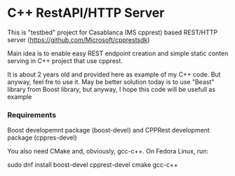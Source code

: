 # C++ RestAPI/HTTP Server

This is "testbed" project for Casablanca (MS cpprest)
based REST/HTTP  server (https://github.com/Microsoft/cpprestsdk)

Main idea is to enable easy REST endpoint creation and simple static conten
serving in C++ project that use cpprest.

It is about 2 years old and provided here as example of my C++ code. But anyway, feel fre to use it.
May be better solution today is to use "Beast" library from Boost library, but anyway, I hope this code will be usefull
as example

### Requirements

Boost developemnt package (boost-devel) and CPPRest development package (cppres-devel)

You also need CMake and, obviously, gcc-c++.
On Fedora Linux, run:

sudo dnf install boost-devel cpprest-devel cmake gcc-c++

